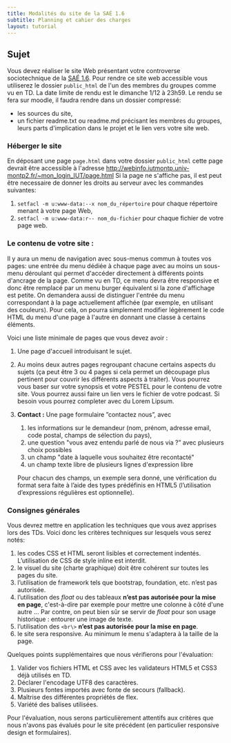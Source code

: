 ```yaml
---
title: Modalités du site de la SAÉ 1.6
subtitle: Planning et cahier des charges
layout: tutorial
---
```


## Sujet

Vous devez réaliser le site Web présentant votre controverse sociotechnique de la [SAÉ 1.6]({{site.baseurl}}/assets/Sae1-6.pdf).
Pour rendre ce site web accessible vous utiliserez le dossier `public_html` de l'un des membres du groupes comme vu en TD.
La date limite de rendu est le dimanche 1/12 à 23h59. Le rendu se fera sur moodle, il faudra rendre dans un dossier compressé:
- les sources du site,
- un fichier readme.txt ou readme.md précisant les membres du groupes, leurs parts d'implication dans le projet et le lien vers votre site web.

### Héberger le site
En déposant une page `page.html` dans votre dossier `public_html` cette page devrait être accessible à l'adresse http://webinfo.iutmontp.univ-montp2.fr/~mon_login_IUT/page.html
Si la page ne s'affiche pas, il est peut être necessaire de donner les droits au serveur avec les commandes suivantes:
1. `setfacl -m u:www-data:--x nom_du_répertoire` pour chaque répertoire menant à votre page Web,
1. `setfacl -m u:www-data:r-- nom_du-fichier` pour chaque fichier de votre page web.

### Le contenu de votre site :

Il y aura un menu de navigation avec sous-menus commun à toutes vos pages:
une entrée du menu dédiée à chaque page avec au moins un sous-menu déroulant qui permet d'accéder directement à différents points d'ancrage de la page. 
Comme vu en TD, ce menu devra être responsive et donc être remplacé par un menu burger équivalent si la zone d'affichage est petite. 
On demandera aussi de distinguer l'entrée du menu correspondant à la page actuellement affichée (par exemple, en utilisant des couleurs).
Pour cela, on pourra simplement modifier légèrement le code HTML du menu d'une page à l'autre en donnant une classe à certains éléments.

Voici une liste minimale de pages que vous devez avoir :

1. Une page d'accueil introduisant le sujet.
1. Au moins deux autres pages regroupant chacune certains aspects du sujets 
(ça peut être 3 ou 4 pages si cela permet un découpage plus pertinent pour couvrir les différents aspects à traiter).
Vous pourrez vous baser sur votre synopsis et votre PESTEL pour le contenu de votre site. Vous pourrez aussi faire un lien vers le fichier de votre podcast. Si besoin vous pourrez completer avec du Lorem Lipsum.
1. **Contact :** Une page formulaire ”contactez nous”, avec

   1. les informations sur le demandeur (nom, prénom, adresse email, code postal, champs de sélection du pays),
   1. une question "vous avez entendu parlé de nous via ?” avec plusieurs choix possibles <!-- checkbox -->
   1. un champ "date à laquelle vous souhaitez être recontacté" 
   1. un champ texte libre de plusieurs lignes d'expression libre

   Pour chacun des champs, un exemple sera donné, une vérification du format sera
   faite à l’aide des types prédéfinis en HTML5 (l’utilisation d’expressions régulières
   est optionnelle).



### Consignes générales

Vous devrez mettre en application les techniques que vous avez apprises lors des TDs. Voici donc les critères techniques sur lesquels vous serez
notés:
<!-- **[les critères techniques sur lesquels vous serez notés:](https://docs.google.com/spreadsheets/d/1CHQ6imNxRFWHETmVZbRyPIxg8hV8nVrNcHthe1TGHxg/edit?usp=sharing)** -->


1. les codes CSS et HTML seront lisibles et correctement indentés. L’utilisation
   de CSS de style inline est interdit.
1. le visuel du site (charte graphique) doit être cohérent sur toutes les pages du site.
1. l’utilisation de framework tels que bootstrap, foundation, etc. n’est pas autorisée. 
1. l’utilisation des *float* ou des tableaux **n’est pas autorisée pour la mise
   en page**, c'est-à-dire par exemple pour mettre une colonne à côté d'une
   autre ... Par contre, on peut bien sûr se servir de *float* pour son usage
   historique : entourer une image de texte.
1. l’utilisation des `<br\>` **n’est pas autorisée pour la mise en page**. 
1. le site sera responsive. Au minimum le menu s'adaptera à la taille de la
   page.

Quelques points supplémentaires que nous vérifierons pour l'évaluation:

1. Valider vos fichiers HTML et CSS avec les validateurs HTML5 et CSS3 déjà utilisés en TD.
1. Déclarer l'encodage UTF8 des caractères.
1. Plusieurs fontes importés avec fonte de secours (fallback).
1. Maîtrise des différentes propriétés de flex.
1. Variété des balises utilisées.

Pour l'évaluation, nous serons particulièrement attentifs aux critères que nous n'avons pas évalués pour le site précédent (en particulier responsive design et formulaires).

<!-- ————————————— -->
<!-- Pour nous plus tard:  éléments de la grille de notation: -->
<!-- ————————————— -->

<!-- Critères: -->

<!-- sélecteurs CSS : sélecteurs de base, combinaison et règles de priorité -->
<!-- propriétés CSS classiques (couleur, taille, fontes, text-align  -->
<!-- modèle de boite : padding, border, margin avec auto -->
<!-- float simple (image dans un texte) et clear -->
<!-- position : static, relative, absolute, fixed -->
<!-- display : -->


<!-- Notes: -->
<!-- Installer le site à la racine du public_html de l'un des membres -> prévoir un google doc -->
<!-- twitter : juste image et lien -->

<!-- Menu de navigation -->
<!-- keywords avec boite qui s'ouvre quand on passe la souris dessus -->
<!-- Pas d'animation CSS – Pas de framework CSS (bootstrap, fundation) -->

 
